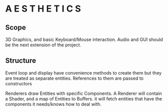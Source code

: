# A E S T H E T I C S

## Scope

3D Graphics, and basic Keyboard/Mouse interaction. Audio and GUI should be the next extension of the project.

## Structure

Event loop and display have convenience methods to create them but they are treated as separate entities.
References to them are passed to constructors

Renderers draw Entities with specific Components.
A Renderer will contain a Shader, and a map of Entities to Buffers. it will fetch entities that have the components it
needs/knows how to deal with.
